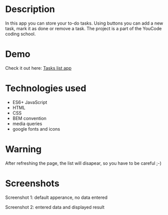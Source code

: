 # Description
In this app you can store your to-do tasks. Using buttons you can add a new task, mark it as done or remove a task. The project is a part of the YouCode coding school.

# Demo
Check it out here: [Tasks list app](https://katarzynadworak.github.io/tasks-list/)

# Technologies used
- ES6+ JavaScript
- HTML
- CSS
- BEM convention
- media queries
- google fonts and icons

# Warning
After refreshing the page, the list will disapear, so you have to be careful ;-)

# Screenshots
Screenshot 1: default apperance, no data entered

Screenshot 2: entered data and displayed result

  
